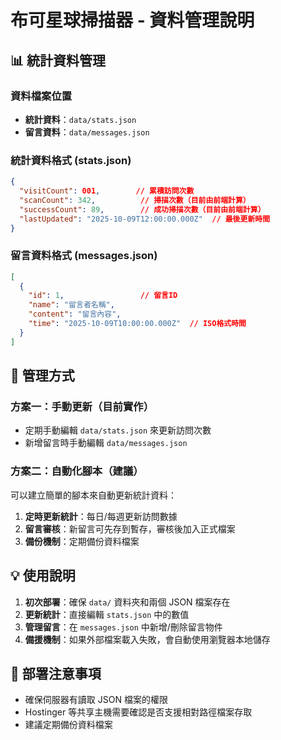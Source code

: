 # 布可星球掃描器 - 資料管理說明

## 📊 統計資料管理

### 資料檔案位置
- **統計資料**：`data/stats.json`
- **留言資料**：`data/messages.json`

### 統計資料格式 (stats.json)
```json
{
  "visitCount": 001,        // 累積訪問次數
  "scanCount": 342,          // 掃描次數（目前由前端計算）
  "successCount": 89,        // 成功掃描次數（目前由前端計算）
  "lastUpdated": "2025-10-09T12:00:00.000Z"  // 最後更新時間
}
```

### 留言資料格式 (messages.json)
```json
[
  {
    "id": 1,                 // 留言ID
    "name": "留言者名稱",
    "content": "留言內容",
    "time": "2025-10-09T10:00:00.000Z"  // ISO格式時間
  }
]
```

## 🔧 管理方式

### 方案一：手動更新（目前實作）
- 定期手動編輯 `data/stats.json` 來更新訪問次數
- 新增留言時手動編輯 `data/messages.json`

### 方案二：自動化腳本（建議）
可以建立簡單的腳本來自動更新統計資料：

1. **定時更新統計**：每日/每週更新訪問數據
2. **留言審核**：新留言可先存到暫存，審核後加入正式檔案
3. **備份機制**：定期備份資料檔案

## 💡 使用說明

1. **初次部署**：確保 `data/` 資料夾和兩個 JSON 檔案存在
2. **更新統計**：直接編輯 `stats.json` 中的數值
3. **管理留言**：在 `messages.json` 中新增/刪除留言物件
4. **備援機制**：如果外部檔案載入失敗，會自動使用瀏覽器本地儲存

## 🚀 部署注意事項

- 確保伺服器有讀取 JSON 檔案的權限
- Hostinger 等共享主機需要確認是否支援相對路徑檔案存取
- 建議定期備份資料檔案